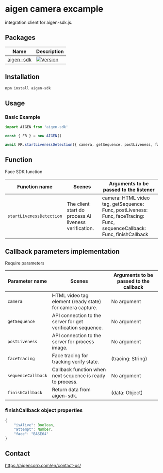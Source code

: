 # aigen camera excample

integration client for aigen-sdk.js.

## Packages

| Name            | Description                                                                                                                |
| --------------- | -------------------------------------------------------------------------------------------------------------------------- |
| [aigen-sdk](./) | [ ![Version](https://img.shields.io/badge/version-1.1.0-brightgreen)](https://www.npmjs.com/package/@b6db07d1a5/aigen-sdk) |

## Installation

```bash
npm install aigen-sdk
```

## Usage

### Basic Example

```typescript
import AIGEN from 'aigen-sdk'

const { FR } = new AIGEN()

await FR.startLivenessDetection({ camera, getSequence, postLiveness, faceTracing, sequenceCallback, finishCallback })
```

## Function

Face SDK function

| Function name            | Scenes                                                | Arguments to be passed to the listener                                                                                   |
| ------------------------ | ----------------------------------------------------- | ------------------------------------------------------------------------------------------------------------------------ |
| `startLivenessDetection` | The client start do process AI liveness verification. | camera: HTML video tag, getSequence: Func, postLiveness: Func, faceTracing: Func, sequenceCallback: Func, finishCallback |

## Callback parameters implementation

Require parameters

| Parameter name     | Scenes                                                      | Arguments to be passed to the callback |
| ------------------ | ----------------------------------------------------------- | -------------------------------------- |
| `camera`           | HTML video tag element (ready state) for camera capture.    | No argument                            |
| `getSequence`      | API connection to the server for get verification sequence. | No argument                            |
| `postLiveness`     | API connection to the server for process image.             | No argument                            |
| `faceTracing`      | Face tracing for tracking verify state.                     | (tracing: String)                      |
| `sequenceCallback` | Callback function when next sequence is ready to process.   | No argument                            |
| `finishCallback`   | Return data from aigen-sdk.                                 | (data: Object)                         |

### finishCallback object properties

```typescript
{
    "isAlive": Boolean,
    "attempt": Number,
    "face": "BASE64"
}
```

## Contact

https://aigencorp.com/en/contact-us/
